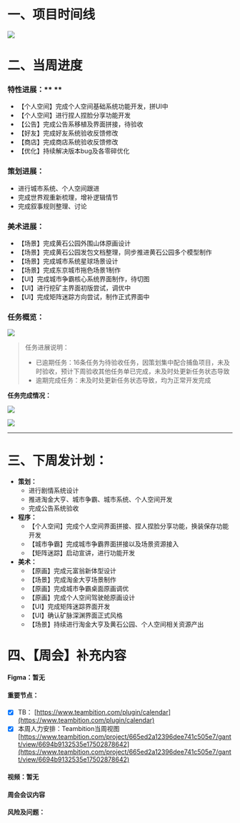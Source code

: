 # 一、项目时间线
![](https://cdn.nlark.com/yuque/0/2024/png/12926950/1728733474128-8e6e56b9-eff3-4b7a-adc8-ff37c76b769c.png)

# 二、当周进度
### 特性进展：** **
+ 【个人空间】完成个人空间基础系统功能开发，拼UI中
+ 【个人空间】进行捏人捏脸分享功能开发
+ 【公告】完成公告系移植及界面拼接，待验收
+ 【好友】完成好友系统验收反馈修改
+ 【商店】完成商店系统验收反馈修改
+ 【优化】持续解决版本bug及各零碎优化

### 策划进展：
+ 进行城市系统、个人空间跟进
+ 完成世界观重新梳理，增补逻辑情节
+ 完成叙事规则整理、讨论

### 美术进展：
+ 【场景】完成黄石公园外围山体原画设计
+ 【场景】完成黄石公园发包文档整理，同步推进黄石公园多个模型制作
+ 【场景】完成城市系统星球场景设计
+ 【场景】完成东京城市拖色场景1制作
+ 【UI】完成城市争霸核心系统界面制作，待切图
+ 【UI】进行挖矿主界面初版尝试，调优中
+ 【UI】完成矩阵迷踪方向尝试，制作正式界面中

### 任务概览：
![](https://cdn.nlark.com/yuque/0/2024/png/12926950/1732956548424-9bd2c747-b0a9-4867-a8d1-e7b04300194d.png)

> 任务进展说明：
>
> + 已逾期任务：16条任务为待验收任务，因策划集中配合捕鱼项目，未及时验收，预计下周验收其他任务单已完成，未及时处更新任务状态导致
> + 逾期完成任务：未及时处更新任务状态导致，均为正常开发完成
>

**任务完成情况：**

![](https://cdn.nlark.com/yuque/0/2024/png/12926950/1732956574230-1967cc5b-76f6-4857-8598-3c661dbd3a6e.png)

![](https://cdn.nlark.com/yuque/0/2024/png/12926950/1732956585943-4360ac64-d1e4-4202-be01-7c110ce98bee.png)

---

# 三、下周发计划：
+ **策划：**
    - 进行剧情系统设计
    - 推进淘金大亨、城市争霸、城市系统、个人空间开发
    - 完成公告系统验收
+ **程序：**
    - 【个人空间】完成个人空间界面拼接、捏人捏脸分享功能，换装保存功能开发
    - 【城市争霸】完成城市争霸界面拼接以及场景资源接入
    - 【矩阵迷踪】启动宣讲，进行功能开发
+ **美术：**
    - 【原画】完成元富翁新体型设计
    - 【场景】完成淘金大亨场景制作
    - 【原画】完成城市争霸桌面原画调优
    - 【原画】完成个人空间驾驶舱原画设计
    - 【UI】完成矩阵迷踪界面开发
    - 【UI】确认矿脉深渊界面正式风格
    - 【场景】持续进行淘金大亨及黄石公园、个人空间相关资源产出

# 四、【周会】补充内容
#### Figma：暂无
#### 重要节点：
- [x] TB： [https://www.teambition.com/plugin/calendar](https://www.teambition.com/plugin/calendar)
- [x] 本周人力安排：Teambition当周视图 [https://www.teambition.com/project/665ed2a12396dee741c505e7/gantt/view/6694b9132535e17502878642](https://www.teambition.com/project/665ed2a12396dee741c505e7/gantt/view/6694b9132535e17502878642)

#### 视频：暂无
#### 周会会议内容


#### 风险及问题：
